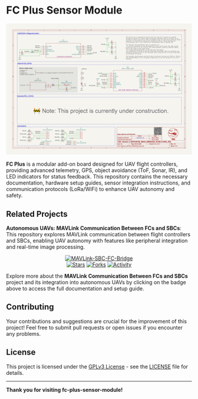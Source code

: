# FC Plus Sensor Module

<p align="center">
  <img src="Images/preview.png" alt="preview">
</p>

**FC Plus** is a modular add-on board designed for UAV flight controllers, providing advanced telemetry, GPS, object avoidance (ToF, Sonar, IR), and LED indicators for status feedback. This repository contains the necessary documentation, hardware setup guides, sensor integration instructions, and communication protocols (LoRa/WiFi) to enhance UAV autonomy and safety.


## Related Projects

**Autonomous UAVs: MAVLink Communication Between FCs and SBCs**: This repository explores MAVLink communication between flight controllers and SBCs, enabling UAV autonomy with features like peripheral integration and real-time image processing.

<div align="center">

[![MAVLink-SBC-FC-Bridge](https://img.shields.io/badge/🔗%20MAVLink--SBC--FC--Bridge-Explore%20Now!-orange?style=for-the-badge)](https://github.com/Paschalis/mavlink-sbc-fc-bridge)      
[![Stars](https://img.shields.io/github/stars/Paschalis/mavlink-sbc-fc-bridge?label=🌟%20Stars&style=for-the-badge&color=yellow)](https://github.com/Paschalis/mavlink-sbc-fc-bridge/stargazers) [![Forks](https://img.shields.io/github/forks/Paschalis/mavlink-sbc-fc-bridge?label=🍴%20Forks&style=for-the-badge&color=blue)](https://github.com/Paschalis/mavlink-sbc-fc-bridge/network/members) [![Activity](https://img.shields.io/github/last-commit/Paschalis/mavlink-sbc-fc-bridge?label=⏳%20Last%20Update&style=for-the-badge&color=green)](https://github.com/Paschalis/mavlink-sbc-fc-bridge/commits/main)

</div>

Explore more about the **MAVLink Communication Between FCs and SBCs** project and its integration into autonomous UAVs by clicking on the badge above to access the full documentation and setup guide.

## Contributing

Your contributions and suggestions are crucial for the improvement of this project!  Feel free to submit pull requests or open issues if you encounter any problems.

## License

This project is licensed under the [GPLv3 License](https://opensource.org/licenses/GPL-3.0) - see the [LICENSE](LICENSE) file for details.

---

**Thank you for visiting fc-plus-sensor-module!**
